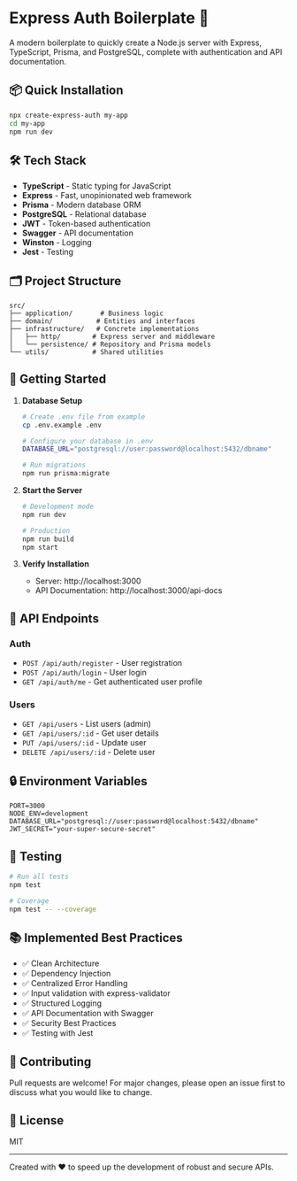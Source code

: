 # Express Auth Boilerplate 🚀

A modern boilerplate to quickly create a Node.js server with Express, TypeScript, Prisma, and PostgreSQL, complete with authentication and API documentation.

## 📦 Quick Installation

```bash
npx create-express-auth my-app
cd my-app
npm run dev
```

## 🛠 Tech Stack

- **TypeScript** - Static typing for JavaScript
- **Express** - Fast, unopinionated web framework
- **Prisma** - Modern database ORM
- **PostgreSQL** - Relational database
- **JWT** - Token-based authentication
- **Swagger** - API documentation
- **Winston** - Logging
- **Jest** - Testing

## 🗂 Project Structure

```
src/
├── application/       # Business logic
├── domain/           # Entities and interfaces
├── infrastructure/   # Concrete implementations
│   ├── http/        # Express server and middleware
│   └── persistence/ # Repository and Prisma models
└── utils/           # Shared utilities
```

## 🚀 Getting Started

1. **Database Setup**

   ```bash
   # Create .env file from example
   cp .env.example .env

   # Configure your database in .env
   DATABASE_URL="postgresql://user:password@localhost:5432/dbname"

   # Run migrations
   npm run prisma:migrate
   ```

2. **Start the Server**

   ```bash
   # Development mode
   npm run dev

   # Production
   npm run build
   npm start
   ```

3. **Verify Installation**
   - Server: http://localhost:3000
   - API Documentation: http://localhost:3000/api-docs

## 📝 API Endpoints

### Auth

- `POST /api/auth/register` - User registration
- `POST /api/auth/login` - User login
- `GET /api/auth/me` - Get authenticated user profile

### Users

- `GET /api/users` - List users (admin)
- `GET /api/users/:id` - Get user details
- `PUT /api/users/:id` - Update user
- `DELETE /api/users/:id` - Delete user

## 🔒 Environment Variables

```env
PORT=3000
NODE_ENV=development
DATABASE_URL="postgresql://user:password@localhost:5432/dbname"
JWT_SECRET="your-super-secure-secret"
```

## 🧪 Testing

```bash
# Run all tests
npm test

# Coverage
npm test -- --coverage
```

## 📚 Implemented Best Practices

- ✅ Clean Architecture
- ✅ Dependency Injection
- ✅ Centralized Error Handling
- ✅ Input validation with express-validator
- ✅ Structured Logging
- ✅ API Documentation with Swagger
- ✅ Security Best Practices
- ✅ Testing with Jest

## 🤝 Contributing

Pull requests are welcome! For major changes, please open an issue first to discuss what you would like to change.

## 📄 License

MIT

---

Created with ❤️ to speed up the development of robust and secure APIs.
